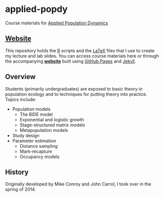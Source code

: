 # applied-popdy
Course materials for [Applied Population Dynamics](https://rbchan.github.io/applied-popdy/)


## [Website](https://rbchan.github.io/applied-popdy/)

This repository holds the [R](https://www.r-project.org/) scripts and the [LaTeX](https://en.wikibooks.org/wiki/LaTeX) files that I use to create my lecture and lab slides. You can access course materials here or through the accompanying [**website**](https://rbchan.github.io/applied-popdy/) built using [GitHub Pages](https://pages.github.com/) and [Jekyll](https://jekyllrb.com/).


## Overview
Students (primarily undergraduates) are exposed to basic theory in population ecology and to techniques for putting theory into practice. Topics include:

- Population models
  + The BIDE model
  + Exponential and logistic growth
  + Stage-structured matrix models
  + Metapopulation models
- Study design
- Parameter estimation
  + Distance sampling
  + Mark-recapture
  + Occupancy models

## History

Originally developed by Mike Conroy and John Carrol, I took over in the spring of 2014. 

